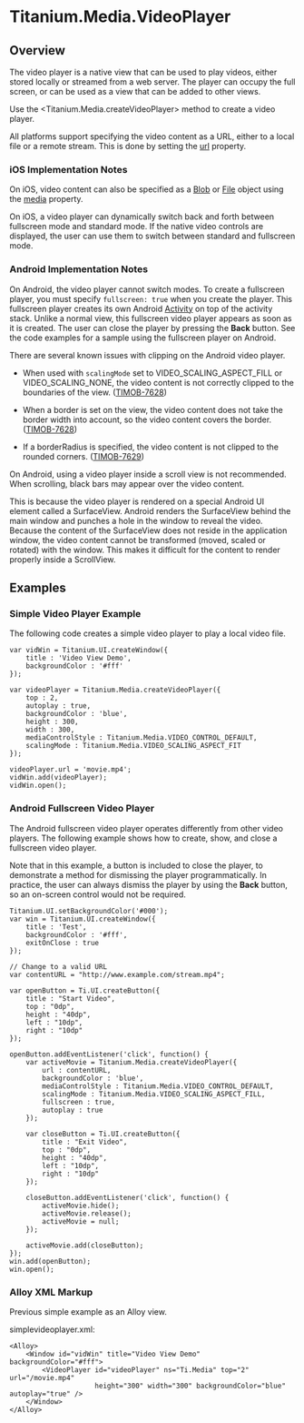# Titanium.Media.VideoPlayer

<ProxySummary/>

## Overview

The video player is a native view that can be used to play videos, either stored
locally or streamed from a web server. The player can occupy the full screen, or can
be used as a view that can be added to other views.

Use the <Titanium.Media.createVideoPlayer> method to create a video player.

All platforms support specifying the video content as a URL, either to a local file or
a remote stream. This is done by setting the [url](Titanium.Media.VideoPlayer.url) property.

### iOS Implementation Notes

On iOS, video content can also be specified as a [Blob](Titanium.Blob) or
[File](Titanium.Filesystem.File) object using the
[media](Titanium.Media.VideoPlayer.media) property.

On iOS, a video player can dynamically switch back and forth between fullscreen mode
and standard mode. If the native video controls are displayed, the user can use them
to switch between standard and fullscreen mode.

### Android Implementation Notes

On Android, the video player cannot switch modes. To create a fullscreen player, you
must specify `fullscreen: true` when you create the player. This fullscreen player
creates its own Android [Activity](Titanium.Android.Activity) on top of the activity stack.
Unlike a normal view, this fullscreen video player appears as soon as it is created.
The user can close the player by pressing the **Back** button. See the code examples for
a sample using the fullscreen player on Android.

There are several known issues with clipping on the Android video player.

* When used with `scalingMode` set to VIDEO_SCALING_ASPECT_FILL or VIDEO_SCALING_NONE,
  the video content is not correctly clipped to the boundaries of the view.
  ([TIMOB-7628](https://jira.appcelerator.org/browse/TIMOB-7628))

* When a border is set on the view, the video content does not take the border width
  into account, so the video content covers the border.
  ([TIMOB-7628](https://jira.appcelerator.org/browse/TIMOB-7628))

* If a borderRadius is specified, the video content is not clipped to the rounded
  corners. ([TIMOB-7629](https://jira.appcelerator.org/browse/TIMOB-7629))

On Android, using a video player inside a scroll view is not recommended. When scrolling,
black bars may appear over the video content.

This is because the video player is rendered on a special Android UI element called a SurfaceView.
Android renders the SurfaceView behind the main window and punches a hole in the window
to reveal the video.  Because the content of the SurfaceView does not reside in the application
window, the video content cannot be transformed (moved, scaled or rotated) with the window.
This makes it difficult for the content to render properly inside a ScrollView.

## Examples

### Simple Video Player Example

The following code creates a simple video player to play a local video file.

    var vidWin = Titanium.UI.createWindow({
        title : 'Video View Demo',
        backgroundColor : '#fff'
    });

    var videoPlayer = Titanium.Media.createVideoPlayer({
        top : 2,
        autoplay : true,
        backgroundColor : 'blue',
        height : 300,
        width : 300,
        mediaControlStyle : Titanium.Media.VIDEO_CONTROL_DEFAULT,
        scalingMode : Titanium.Media.VIDEO_SCALING_ASPECT_FIT
    });

    videoPlayer.url = 'movie.mp4';
    vidWin.add(videoPlayer);
    vidWin.open();

### Android Fullscreen Video Player

The Android fullscreen video player operates differently from other video players.
The following example shows how to create, show, and close a fullscreen video
player.

Note that in this example, a button is included to close the player, to
demonstrate a method for dismissing the player programmatically. In practice, the user
can always dismiss the player by using the **Back** button, so an on-screen
control would not be required.

    Titanium.UI.setBackgroundColor('#000');
    var win = Titanium.UI.createWindow({
        title : 'Test',
        backgroundColor : '#fff',
        exitOnClose : true
    });

    // Change to a valid URL
    var contentURL = "http://www.example.com/stream.mp4";

    var openButton = Ti.UI.createButton({
        title : "Start Video",
        top : "0dp",
        height : "40dp",
        left : "10dp",
        right : "10dp"
    });

    openButton.addEventListener('click', function() {
        var activeMovie = Titanium.Media.createVideoPlayer({
            url : contentURL,
            backgroundColor : 'blue',
            mediaControlStyle : Titanium.Media.VIDEO_CONTROL_DEFAULT,
            scalingMode : Titanium.Media.VIDEO_SCALING_ASPECT_FILL,
            fullscreen : true,
            autoplay : true
        });

        var closeButton = Ti.UI.createButton({
            title : "Exit Video",
            top : "0dp",
            height : "40dp",
            left : "10dp",
            right : "10dp"
        });

        closeButton.addEventListener('click', function() {
            activeMovie.hide();
            activeMovie.release();
            activeMovie = null;
        });

        activeMovie.add(closeButton);
    });
    win.add(openButton);
    win.open();

### Alloy XML Markup

Previous simple example as an Alloy view.

simplevideoplayer.xml:

    <Alloy>
        <Window id="vidWin" title="Video View Demo" backgroundColor="#fff">
            <VideoPlayer id="videoPlayer" ns="Ti.Media" top="2" url="/movie.mp4"
                         height="300" width="300" backgroundColor="blue" autoplay="true" />
        </Window>
    </Alloy>

<ApiDocs/>
